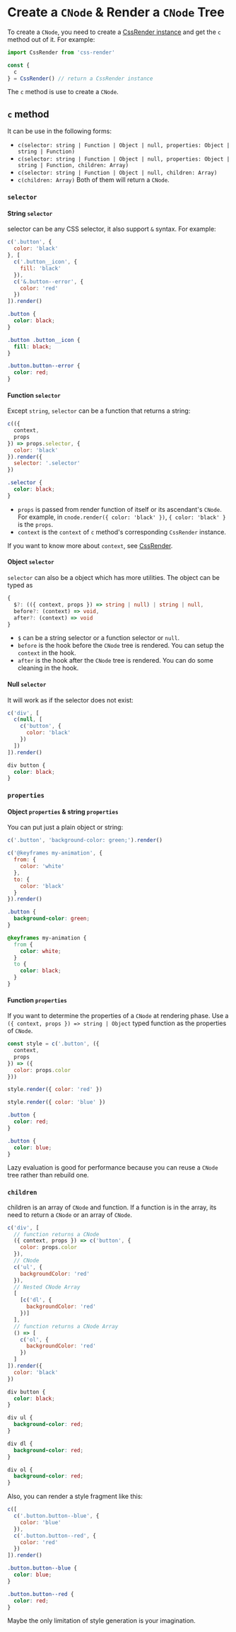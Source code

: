 # Create a `CNode` & Render a `CNode` Tree
To create a `CNode`, you need to create a [CssRender instance](https://github.com/07akioni/css-render/blob/master/docs/css-render-instance.md) and get the `c` method out of it. For example:
```js
import CssRender from 'css-render'

const {
  c
} = CssRender() // return a CssRender instance
```
The `c` method is use to create a `CNode`.
## `c` method
It can be use in the following forms:
- `c(selector: string | Function | Object | null, properties: Object | string | Function)`
- `c(selector: string | Function | Object | null, properties: Object | string | Function, children: Array)`
- `c(selector: string | Function | Object | null, children: Array)`
- `c(children: Array)`
Both of them will return a `CNode`.
### `selector`
#### String `selector`
selector can be any CSS selector, it also support `&` syntax.
For example:
```js
c('.button', {
  color: 'black'
}, [
  c('.button__icon', {
    fill: 'black'
  }),
  c('&.button--error', {
    color: 'red'
  })
]).render()
```
```css
.button {
  color: black;
}

.button .button__icon {
  fill: black;
}

.button.button--error {
  color: red;
}
```
#### Function `selector`
Except `string`, `selector` can be a function that returns a string:
```js
c(({
  context,
  props
}) => props.selector, {
  color: 'black'
}).render({
  selector: '.selector'
})
```
```css
.selector {
  color: black;
}
```
- `props` is passed from render function of itself or its ascendant's `CNode`. For example, in `cnode.render({ color: 'black' })`, `{ color: 'black' }` is the `props`.
- `context` is the `context` of `c` method's corresponding `CssRender` instance.

If you want to know more about `context`, see [CssRender](https://github.com/07akioni/css-render/blob/master/docs/css-render-instance.md).

#### Object `selector`

`selector` can also be a object which has more utilities. The object can be typed as
```typescript
{
  $?: (({ context, props }) => string | null) | string | null,
  before?: (context) => void,
  after?: (context) => void
}
```
- `$` can be a string selector or a function selector or `null`.
- `before` is the hook before the `CNode` tree is rendered. You can setup the `context` in the hook.
- `after` is the hook after the `CNode` tree is rendered. You can do some cleaning in the hook.

#### Null `selector`
It will work as if the selector does not exist:
```js
c('div', [
  c(null, [
    c('button', {
      color: 'black'
    })
  ])
]).render()
```
```css
div button {
  color: black;
}
```

### `properties`
#### Object `properties` & string `properties`
You can put just a plain object or string:
```js
c('.button', 'background-color: green;').render()

c('@keyframes my-animation', {
  from: {
    color: 'white'
  },
  to: {
    color: 'black'
  }
}).render()
```
```css
.button {
  background-color: green;
}

@keyframes my-animation {
  from {
    color: white;
  }
  to {
    color: black;
  }
}
```
#### Function `properties`
If you want to determine the properties of a `CNode` at rendering phase. Use a `({ context, props }) => string | Object` typed function as the properties of `CNode`.

```js
const style = c('.button', ({
  context,
  props
}) => ({
  color: props.color
}))

style.render({ color: 'red' })

style.render({ color: 'blue' })
```
```css
.button {
  color: red;
}

.button {
  color: blue;
}
```

Lazy evaluation is good for performance because you can reuse a `CNode` tree rather than rebuild one.

### `children`
children is an array of `CNode` and function. If a function is in the array, its need to return a `CNode` or an array of `CNode`.
```js
c('div', [
  // function returns a CNode
  ({ context, props }) => c('button', {
    color: props.color
  }),
  // CNode
  c('ul', {
    backgroundColor: 'red'
  }),
  // Nested CNode Array
  [
    [c('dl', {
      backgroundColor: 'red'
    })]
  ],
  // function returns a CNode Array
  () => [
    c('ol', {
      backgroundColor: 'red'
    })
  ]
]).render({
  color: 'black'
})
```
```css
div button {
  color: black;
}

div ul {
  background-color: red;
}

div dl {
  background-color: red;
}

div ol {
  background-color: red;
}
```

Also, you can render a style fragment like this:
```js
c([
  c('.button.button--blue', {
    color: 'blue'
  }),
  c('.button.button--red', {
    color: 'red'
  })
]).render()
```
```css
.button.button--blue {
  color: blue;
}

.button.button--red {
  color: red;
}
```

Maybe the only limitation of style generation is your imagination.